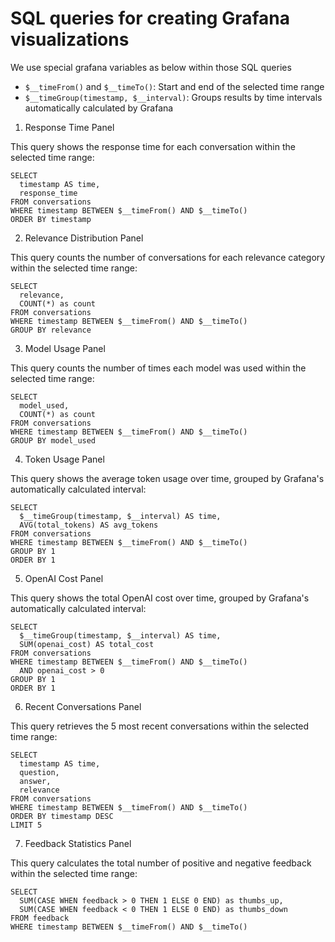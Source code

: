 # SQL queries for creating Grafana visualizations

We use special grafana variables as below within those SQL queries

- `$__timeFrom()` and `$__timeTo()`: Start and end of the selected time range
- `$__timeGroup(timestamp, $__interval)`: Groups results by time intervals automatically calculated by Grafana


1. Response Time Panel

This query shows the response time for each conversation within the selected time range:
```
SELECT
  timestamp AS time,
  response_time
FROM conversations
WHERE timestamp BETWEEN $__timeFrom() AND $__timeTo()
ORDER BY timestamp
```

2. Relevance Distribution Panel

This query counts the number of conversations for each relevance category within the selected time range:
```
SELECT
  relevance,
  COUNT(*) as count
FROM conversations
WHERE timestamp BETWEEN $__timeFrom() AND $__timeTo()
GROUP BY relevance
```

3. Model Usage Panel

This query counts the number of times each model was used within the selected time range:
```
SELECT
  model_used,
  COUNT(*) as count
FROM conversations
WHERE timestamp BETWEEN $__timeFrom() AND $__timeTo()
GROUP BY model_used
```

4. Token Usage Panel

This query shows the average token usage over time, grouped by Grafana's automatically calculated interval:
```
SELECT
  $__timeGroup(timestamp, $__interval) AS time,
  AVG(total_tokens) AS avg_tokens
FROM conversations
WHERE timestamp BETWEEN $__timeFrom() AND $__timeTo()
GROUP BY 1
ORDER BY 1
```

5. OpenAI Cost Panel

This query shows the total OpenAI cost over time, grouped by Grafana's automatically calculated interval:
```
SELECT
  $__timeGroup(timestamp, $__interval) AS time,
  SUM(openai_cost) AS total_cost
FROM conversations
WHERE timestamp BETWEEN $__timeFrom() AND $__timeTo()
  AND openai_cost > 0
GROUP BY 1
ORDER BY 1
```

6. Recent Conversations Panel

This query retrieves the 5 most recent conversations within the selected time range:
```
SELECT
  timestamp AS time,
  question,
  answer,
  relevance
FROM conversations
WHERE timestamp BETWEEN $__timeFrom() AND $__timeTo()
ORDER BY timestamp DESC
LIMIT 5
```

7. Feedback Statistics Panel

This query calculates the total number of positive and negative feedback within the selected time range:
```
SELECT
  SUM(CASE WHEN feedback > 0 THEN 1 ELSE 0 END) as thumbs_up,
  SUM(CASE WHEN feedback < 0 THEN 1 ELSE 0 END) as thumbs_down
FROM feedback
WHERE timestamp BETWEEN $__timeFrom() AND $__timeTo()
```